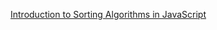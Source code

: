[Introduction to Sorting Algorithms in JavaScript](https://dev.to/alexmercedcoder/introduction-to-sorting-algorithms-in-javascript-b60)